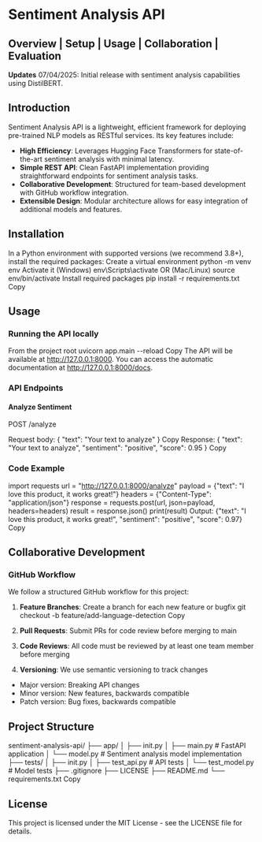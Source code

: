 # Sentiment Analysis API

## Overview | Setup | Usage | Collaboration | Evaluation

**Updates** 07/04/2025: Initial release with sentiment analysis capabilities using DistilBERT.

## Introduction
Sentiment Analysis API is a lightweight, efficient framework for deploying pre-trained NLP models as RESTful services. Its key features include:

- **High Efficiency**: Leverages Hugging Face Transformers for state-of-the-art sentiment analysis with minimal latency.
- **Simple REST API**: Clean FastAPI implementation providing straightforward endpoints for sentiment analysis tasks.
- **Collaborative Development**: Structured for team-based development with GitHub workflow integration.
- **Extensible Design**: Modular architecture allows for easy integration of additional models and features.

## Installation

In a Python environment with supported versions (we recommend 3.8+), install the required packages:
Create a virtual environment
python -m venv env
Activate it (Windows)
env\Scripts\activate
OR (Mac/Linux)
source env/bin/activate
Install required packages
pip install -r requirements.txt
Copy
## Usage

### Running the API locally
From the project root
uvicorn app.main --reload
Copy
The API will be available at http://127.0.0.1:8000. You can access the automatic documentation at http://127.0.0.1:8000/docs.

### API Endpoints

#### Analyze Sentiment
POST /analyze

Request body:
{
"text": "Your text to analyze"
}
Copy
Response:
{
"text": "Your text to analyze",
"sentiment": "positive",
"score": 0.95
}
Copy
### Code Example
import requests
url = "http://127.0.0.1:8000/analyze"
payload = {"text": "I love this product, it works great!"}
headers = {"Content-Type": "application/json"}
response = requests.post(url, json=payload, headers=headers)
result = response.json()
print(result)
Output: {"text": "I love this product, it works great!", "sentiment": "positive", "score": 0.97}
Copy
## Collaborative Development

### GitHub Workflow

We follow a structured GitHub workflow for this project:

1. **Feature Branches**: Create a branch for each new feature or bugfix
git checkout -b feature/add-language-detection
Copy
2. **Pull Requests**: Submit PRs for code review before merging to main

3. **Code Reviews**: All code must be reviewed by at least one team member before merging

4. **Versioning**: We use semantic versioning to track changes
- Major version: Breaking API changes
- Minor version: New features, backwards compatible
- Patch version: Bug fixes, backwards compatible

## Project Structure
sentiment-analysis-api/
├── app/
│   ├── init.py
│   ├── main.py         # FastAPI application
│   └── model.py        # Sentiment analysis model implementation
├── tests/
│   ├── init.py
│   ├── test_api.py     # API tests
│   └── test_model.py   # Model tests
├── .gitignore
├── LICENSE
├── README.md
└── requirements.txt
Copy
## License

This project is licensed under the MIT License - see the LICENSE file for details.